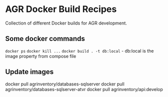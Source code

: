 # AGR Docker Build Recipes
Collection of different Docker builds for AGR development.


## Some docker commands
`docker ps`
`docker kill ...`
`docker build . -t db:local` - db:local is the image property from compose file


## Update images
docker pull agrinventory/databases-sqlserver
docker pull agrinventory/databases-sqlserver-atvr
docker pull agrinventory/api:develop

